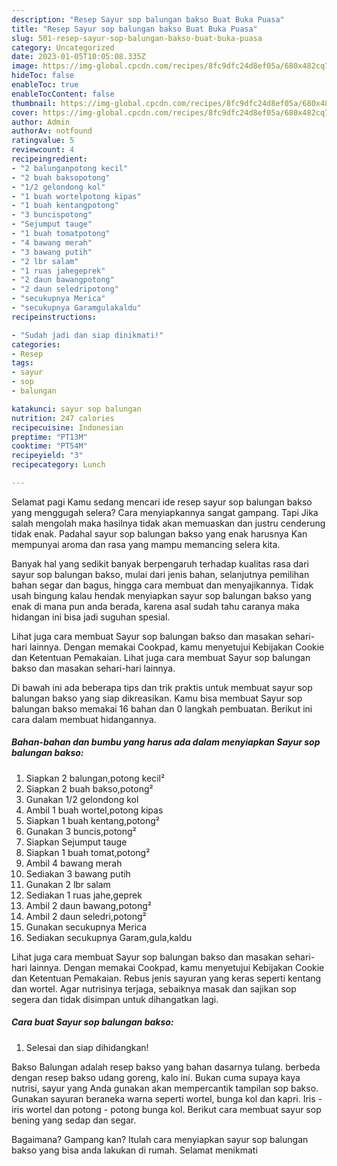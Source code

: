 ```yaml
---
description: "Resep Sayur sop balungan bakso Buat Buka Puasa"
title: "Resep Sayur sop balungan bakso Buat Buka Puasa"
slug: 501-resep-sayur-sop-balungan-bakso-buat-buka-puasa
category: Uncategorized
date: 2023-01-05T10:05:08.335Z
image: https://img-global.cpcdn.com/recipes/8fc9dfc24d8ef05a/680x482cq70/sayur-sop-balungan-bakso-foto-resep-utama.jpg
hideToc: false
enableToc: true
enableTocContent: false
thumbnail: https://img-global.cpcdn.com/recipes/8fc9dfc24d8ef05a/680x482cq70/sayur-sop-balungan-bakso-foto-resep-utama.jpg
cover: https://img-global.cpcdn.com/recipes/8fc9dfc24d8ef05a/680x482cq70/sayur-sop-balungan-bakso-foto-resep-utama.jpg
author: Admin
authorAv: notfound
ratingvalue: 5
reviewcount: 4
recipeingredient:
- "2 balunganpotong kecil"
- "2 buah baksopotong"
- "1/2 gelondong kol"
- "1 buah wortelpotong kipas"
- "1 buah kentangpotong"
- "3 buncispotong"
- "Sejumput tauge"
- "1 buah tomatpotong"
- "4 bawang merah"
- "3 bawang putih"
- "2 lbr salam"
- "1 ruas jahegeprek"
- "2 daun bawangpotong"
- "2 daun seledripotong"
- "secukupnya Merica"
- "secukupnya Garamgulakaldu"
recipeinstructions:

- "Sudah jadi dan siap dinikmati!"
categories:
- Resep
tags:
- sayur
- sop
- balungan

katakunci: sayur sop balungan 
nutrition: 247 calories
recipecuisine: Indonesian
preptime: "PT13M"
cooktime: "PT54M"
recipeyield: "3"
recipecategory: Lunch

---
```



Selamat pagi Kamu sedang mencari ide resep sayur sop balungan bakso yang menggugah selera? Cara menyiapkannya sangat gampang. Tapi Jika salah mengolah maka hasilnya tidak akan memuaskan dan justru cenderung tidak enak. Padahal sayur sop balungan bakso yang enak harusnya Kan mempunyai aroma dan rasa yang mampu memancing selera kita.


Banyak hal yang sedikit banyak berpengaruh terhadap kualitas rasa dari sayur sop balungan bakso, mulai dari jenis bahan, selanjutnya pemilihan bahan segar dan bagus, hingga cara membuat dan menyajikannya. Tidak usah bingung kalau hendak menyiapkan sayur sop balungan bakso yang enak di mana pun anda berada, karena asal sudah tahu caranya maka hidangan ini bisa jadi suguhan spesial.

Lihat juga cara membuat Sayur sop balungan bakso dan masakan sehari-hari lainnya. Dengan memakai Cookpad, kamu menyetujui Kebijakan Cookie dan Ketentuan Pemakaian. Lihat juga cara membuat Sayur sop balungan bakso dan masakan sehari-hari lainnya.


Di bawah ini ada beberapa tips dan trik praktis untuk membuat sayur sop balungan bakso yang siap dikreasikan. Kamu bisa membuat Sayur sop balungan bakso memakai 16 bahan dan 0 langkah pembuatan. Berikut ini cara dalam membuat hidangannya.

<!--inarticleads1-->

##### Bahan-bahan dan bumbu yang harus ada dalam menyiapkan Sayur sop balungan bakso:

1. Siapkan 2 balungan,potong kecil²
1. Siapkan 2 buah bakso,potong²
1. Gunakan 1/2 gelondong kol
1. Ambil 1 buah wortel,potong kipas
1. Siapkan 1 buah kentang,potong²
1. Gunakan 3 buncis,potong²
1. Siapkan Sejumput tauge
1. Siapkan 1 buah tomat,potong²
1. Ambil 4 bawang merah
1. Sediakan 3 bawang putih
1. Gunakan 2 lbr salam
1. Sediakan 1 ruas jahe,geprek
1. Ambil 2 daun bawang,potong²
1. Ambil 2 daun seledri,potong²
1. Gunakan secukupnya Merica
1. Sediakan secukupnya Garam,gula,kaldu


Lihat juga cara membuat Sayur sop balungan bakso dan masakan sehari-hari lainnya. Dengan memakai Cookpad, kamu menyetujui Kebijakan Cookie dan Ketentuan Pemakaian. Rebus jenis sayuran yang keras seperti kentang dan wortel. Agar nutrisinya terjaga, sebaiknya masak dan sajikan sop segera dan tidak disimpan untuk dihangatkan lagi. 

<!--inarticleads2-->

##### Cara buat Sayur sop balungan bakso:


1. Selesai dan siap dihidangkan!

Bakso Balungan adalah resep bakso yang bahan dasarnya tulang. berbeda dengan resep bakso udang goreng, kalo ini. Bukan cuma supaya kaya nutrisi, sayur yang Anda gunakan akan mempercantik tampilan sop bakso. Gunakan sayuran beraneka warna seperti wortel, bunga kol dan kapri. Iris - iris wortel dan potong - potong bunga kol. Berikut cara membuat sayur sop bening yang sedap dan segar. 

Bagaimana? Gampang kan? Itulah cara menyiapkan sayur sop balungan bakso yang bisa anda lakukan di rumah. Selamat menikmati
